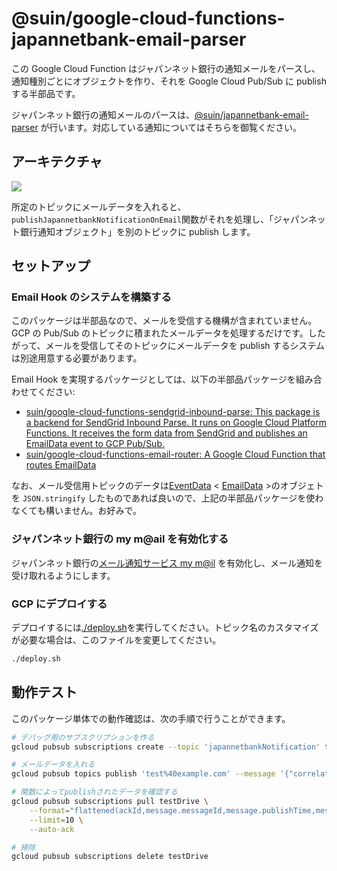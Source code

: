 # @suin/google-cloud-functions-japannetbank-email-parser

この Google Cloud Function はジャパンネット銀行の通知メールをパースし、通知種別ごとにオブジェクトを作り、それを Google Cloud Pub/Sub に publish する半部品です。

ジャパンネット銀行の通知メールのパースは、[@suin/japannetbank-email-parser](https://github.com/suin/japannetbank-email-parser) が行います。対応している通知についてはそちらを御覧ください。

## アーキテクチャ

![](https://i.imgur.com/JFh9GNv.jpg)

所定のトピックにメールデータを入れると、`publishJapannetbankNotificationOnEmail`関数がそれを処理し、「ジャパンネット銀行通知オブジェクト」を別のトピックに publish します。

## セットアップ

### Email Hook のシステムを構築する

このパッケージは半部品なので、メールを受信する機構が含まれていません。GCP の Pub/Sub のトピックに積まれたメールデータを処理するだけです。したがって、メールを受信してそのトピックにメールデータを publish するシステムは別途用意する必要があります。

Email Hook を実現するパッケージとしては、以下の半部品パッケージを組み合わせてください:

- [suin/google-cloud-functions-sendgrid-inbound-parse: This package is a backend for SendGrid Inbound Parse. It runs on Google Cloud Platform Functions. It receives the form data from SendGrid and publishes an EmailData event to GCP Pub/Sub.](https://github.com/suin/google-cloud-functions-sendgrid-inbound-parse)
- [suin/google-cloud-functions-email-router: A Google Cloud Function that routes EmailData](https://github.com/suin/google-cloud-functions-email-router)

なお、メール受信用トピックのデータは[EventData](https://github.com/suin/event-data/blob/master/index.ts#L3) < [EmailData](https://github.com/suin/email-data/blob/master/index.ts#L25) >のオブジェトを `JSON.stringify` したものであれば良いので、上記の半部品パッケージを使わなくても構いません。お好みで。

### ジャパンネット銀行の my m@ail を有効化する

ジャパンネット銀行の[メール通知サービス my m@il](https://www.japannetbank.co.jp/service/account/mail/index.html) を有効化し、メール通知を受け取れるようにします。

### GCP にデプロイする

デプロイするには[./deploy.sh](./deploy.sh)を実行してください。トピック名のカスタマイズが必要な場合は、このファイルを変更してください。

```bash
./deploy.sh
```

## 動作テスト

このパッケージ単体での動作確認は、次の手順で行うことができます。

```bash
# デバッグ用のサブスクリプションを作る
gcloud pubsub subscriptions create --topic 'japannetbankNotification' testDrive

# メールデータを入れる
gcloud pubsub topics publish 'test%40example.com' --message '{"correlationId":"dummy","data":{"to":[],"cc":[],"replyTo":[],"subject":"【Ｖｉｓａデビット】ご利用代金お引き落としのお知らせ","from":[],"bodyText":"いつもジャパンネット銀行をご利用いただきありがとうございます。\n\nJNB Visaデビットのご利用代金を普通預金口座よりお引き落としいたしました。\nお引落日時：2001/02/03 04:05:06\nお引落金額：2,760円\n加盟店名：ＡＭＡＺＯＮ　ＣＯ　ＪＰ\n取引明細番号：1A165002\n\n[...略...]"}}'

# 関数によってpublishされたデータを確認する
gcloud pubsub subscriptions pull testDrive \
    --format="flattened(ackId,message.messageId,message.publishTime,message.attributes,message.data.decode(base64).encode(utf-8))" \
    --limit=10 \
    --auto-ack

# 掃除
gcloud pubsub subscriptions delete testDrive
```
